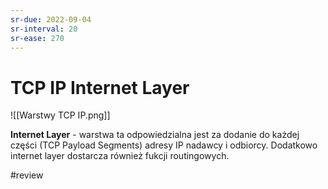 ```yaml
---
sr-due: 2022-09-04
sr-interval: 20
sr-ease: 270
---
```


# TCP IP Internet Layer

![[Warstwy TCP IP.png]]

**Internet Layer** - warstwa ta odpowiedzialna jest za dodanie do każdej części (TCP Payload Segments) adresy IP nadawcy i odbiorcy. Dodatkowo internet layer dostarcza również fukcji routingowych.

#review
